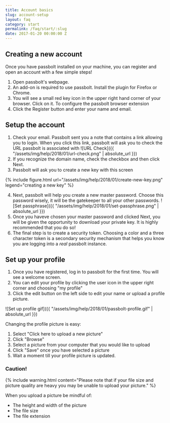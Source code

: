 ```yaml
---
title: Account basics
slug: account-setup
layout: faq
category: start
permalink: /faq/start/:slug
date: 2017-01-20 00:00:00 Z
---
```


## Creating a new account

Once you have passbolt installed on your machine, you can register and open an account with a few simple steps!
1. Open passbolt's webpage.
2. An add-on is required to use passbolt. Install the plugin for Firefox or Chrome.
3. You will see a small red key icon in the upper right hand corner of your browser. Click on it. To configure the passbolt browser extension
4. Click the Register button and enter your name and email.

## Setup the account

1. Check your email. Passbolt sent you a note that contains a link allowing you to login. When you click this link, passbolt will ask you to check the URL passbolt is associated with ![URL Check]({{ "/assets/img/help/2018/01/url-check.png" | absolute_url }})
2. If you recognize the domain name, check the checkbox and then click Next.
3. Passbolt will ask you to create a new key with this screen

{% include figure.html
    url="/assets/img/help/2018/01/create-new-key.png"
    legend="creating a new key"
%}

4. Next, passbolt will help you create a new master password. Choose this password wisely, it will be the gatekeeper to all your other passwords. ![Set passphrase]({{ "/assets/img/help/2018/01/set-passphrase.png" | absolute_url }})
5. Once you haveve chosen your master password and clicked Next, you will be given the opportunity to download your private key. It is highly recommended that you do so!
6. The final step is to create a security token. Choosing a color and a three character token is a secondary security mechanism that helps you know you are logging into a *real* passbolt instance.

## Set up your profile

1. Once you have registered, log in to passbolt for the first time. You will see a welcome screen.
2. You can edit your profile by clicking the user icon in the upper right corner and choosing "my profile"
3. Click the edit button on the left side to edit your name or upload a profile picture.

![Set up profile gif]({{ "/assets/img/help/2018/01/passbolt-profile.gif" | absolute_url }})

Changing the profile picture is easy:

1. Select "Click here to upload a new picture"
2. Click "Browse"
3. Select a picture from your computer that you would like to upload
4. Click "Save" once you have selected a picture
5. Wait a moment till your profile picture is updated.

### Caution!
{% include warning.html content="Please note that if your file size and picture quality are heavy you may be unable to upload your picture." %}

When you upload a picture be mindful of:
* The height and width of the picture
* The file size
* The file extension